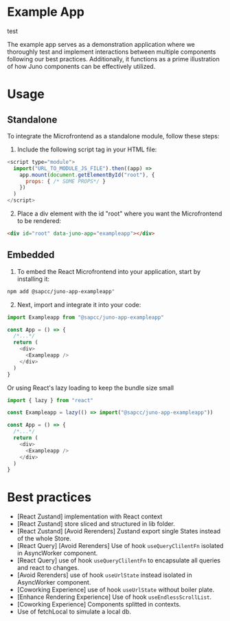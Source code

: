# Example App

test

The example app serves as a demonstration application where we thoroughly test and implement interactions between multiple components following our best practices. Additionally, it functions as a prime illustration of how Juno components can be effectively utilized.

# Usage

## Standalone

To integrate the Microfrontend as a standalone module, follow these steps:

1. Include the following script tag in your HTML file:

```js
<script type="module">
  import("URL_TO_MODULE_JS_FILE").then((app) =>
    app.mount(document.getElementById("root"), {
      props: { /* SOME PROPS*/ }
    })
  )
</script>
```

2. Place a div element with the id "root" where you want the Microfrontend to be rendered:

```html
<div id="root" data-juno-app="exampleapp"></div>
```

## Embedded

1. To embed the React Microfrontend into your application, start by installing it:

```bash
npm add @sapcc/juno-app-exampleapp"
```

2. Next, import and integrate it into your code:

```js
import Exampleapp from "@sapcc/juno-app-exampleapp"

const App = () => {
  /*...*/
  return (
    <div>
      <Exampleapp />
    </div>
  )
}
```

Or using React's lazy loading to keep the bundle size small

```js
import { lazy } from "react"

const Exampleapp = lazy(() => import("@sapcc/juno-app-exampleapp"))

const App = () => {
  /*...*/
  return (
    <div>
      <Exampleapp />
    </div>
  )
}
```

# Best practices

- [React Zustand] implementation with React context
- [React Zustand] store sliced and structured in lib folder.
- [React Zustand] [Avoid Rerenders] Zustand export single States instead of the whole Store.
- [React Query] [Avoid Rerenders] Use of hook `useQueryClilentFn` isolated in AsyncWorker component.
- [React Query] use of hook `useQueryClilentFn` to encapsulate all queries and react to changes.
- [Avoid Rerenders] use of hook `useUrlState` instead isolated in AsyncWorker component.
- [Coworking Experience] use of hook `useUrlState` without boiler plate.
- [Enhance Rendering Experience] Use of hook `useEndlessScrollList`.
- [Coworking Experience] Components splitted in contexts.
- Use of fetchLocal to simulate a local db.

```

```
